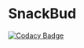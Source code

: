 # SnackBud

[![Codacy Badge](https://app.codacy.com/project/badge/Grade/69d9b4cf29ac41089476a05141407035)](https://www.codacy.com?utm_source=github.com&amp;utm_medium=referral&amp;utm_content=Priahi/SnackBud&amp;utm_campaign=Badge_Grade)

